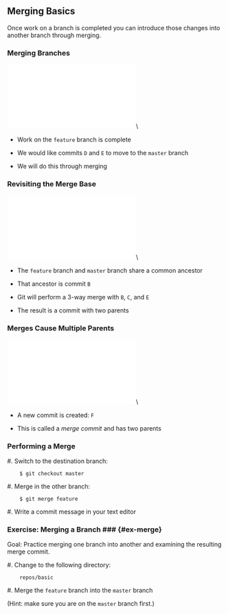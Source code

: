 Merging Basics
--------------

Once work on a branch is completed you can introduce those changes
into another branch through merging.

### Merging Branches ###

![](../../diagrams/branches/basic.tex)\
<!-- Placeholder -->

  * Work on the `feature` branch is complete

  * We would like commits `D` and `E` to move to the `master` branch

  * We will do this through merging

### Revisiting the Merge Base ###

![](../../diagrams/branches/basic.tex)\
<!-- Placeholder -->

  * The `feature` branch and `master` branch share a common ancestor

  * That ancestor is commit `B`

  * Git will perform a 3-way merge with `B`, `C`, and `E`

  * The result is a commit with two parents

### Merges Cause Multiple Parents ###

![](../../diagrams/merging/post.tex)\
<!-- Placeholder -->

  * A new commit is created: `F`

  * This is called a *merge commit* and has two parents

### Performing a Merge ###

  #. Switch to the destination branch:

        $ git checkout master

  #. Merge in the other branch:

        $ git merge feature

  #. Write a commit message in your text editor

### Exercise: Merging a Branch ### {#ex-merge}

<div class="notes">

Goal: Practice merging one branch into another and examining the
resulting merge commit.

</div>

  #. Change to the following directory:

        repos/basic

  #. Merge the `feature` branch into the `master` branch

(Hint: make sure you are on the `master` branch first.)
